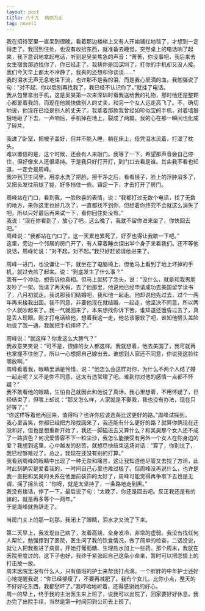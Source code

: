 ```yaml
---
layout: post
title: 八十九  病倒为止
tag: novel1
---
```


我在招待室里一直呆到很晚，看着那边楼梯上又有人开始铺红地毯了，才想到一定得走了。我回到住处，也没有收拾东西，就准备去睡觉。突然桌上的电话响了起来，我下意识地拿起电话，听到是吴昊焦急的声音：“菁菁，你没事吧，我后来去女生宿舍那边找你了，你已经走了。我猜你是回深圳了，打你的手机却又没人接。我们今天早上都太不冷静了，我真的还想和你谈谈……”<br />
我的泪水无声无息地往下流，也许那不是我的泪，而是我心里滴的血。我勉强说了句：“对不起，你以后别再找我了，我已经不认识你了。”就挂了电话。<br />
我从包里拿出手机，这是吴昊第一次来深圳时看我送给我的礼物，那时他还是整颗心都爱着我的，而现在他就快做别人的丈夫，和另一个女人远走高飞了。不，确切地说，他现在已经是别人的丈夫了。我拿着那款我曾经如珍似宝的手机，对着墙狠狠地砸了下去，一声响后，手机掉在地上，裂成了两瓣，我的心在那一瞬间也化成了碎片。

我进了卧室，把被子盖好，但并不能入睡，躺在床上，任凭泪水流着，打湿了枕头。<br />
难以置信的是，这个时候，还会有人来敲门。我等了一下，希望那声音会自己停住，但好像来人还很坚持。于是我只好打开灯，到门口去看是谁。其实我不看也知道，一定会是周峰。<br />
我冲到卫生间里，用凉水洗了把脸，擦干净之后，看看镜子，脸上的浮肿消多了，又把头发往前拢了拢，好多挡住一些。镇定一下，才去打开了房门。

周峰站在门口，看到我，一脸欣喜的表情，说：“我都打过无数个电话，找了无数的地方，来你这里也好几次了，一直都找不到你，但想着你终究不会就这么消失了吧，所以只好最后再来试一下，看你回住处没有。”<br />
我说：“现在你看到了，放心了吧。这么晚了，我就不留你进来坐了，你快回去吧。”<br />
周峰说：“我都站在门口了，这一天累也累死了，好歹也得让我歇一下吧。”<br />
这里，旁边一个邻居的房门开了，有人穿着睡衣探出半个身子来看我们。还不等他说话，周峰忙说：“对不起，对不起。”我只好赶紧请他进来了。

周峰一进门，也没谦让一下，就坐在了电脑椅上，但他马上看到了地上坏掉的手机，就过去捡了起来。说：“到底发生了什么事？”<br />
我有一个冲动，想告诉他真相。但马上就转了念头，说：“没什么，就是和我男朋友吵了一架。我请了两天假，去了他那里，他说他已经申请成功去美国留学读书了，八月初就走。我说那我们结婚吧，我和他一起走。他却说他先过去，过个一两年再来接我出国。我不同意，非要他现在就结婚，一起走，他坚决不同意，所以两个人就吵起来了。我一气就回来了，本来想找你诉下苦，谁知道还饿昏过去了，真是丢人现眼。刚才打电话给他，想着我这一走，他总该服软了吧，谁知他劈头盖脸地说了我一通，我就把手机摔坏了。”

周峰说：“就这样？你发这么大脾气？”<br />
我故意笑笑说：“可不是，恨嫁的女人都这样。我就想着，他去美国了，我可就再也掌握不住他了，所以一心想把自己嫁出去。谁想到人家还不同意，你说我这脸往哪放啊。”<br />
周峰看着我，眼睛里满是怜惜，说：“他怎么会这样对你，为什么不两个人结了婚一起走呢？又不是你不同意，这太有违常理了吧。难到你对他的感情一点都不怀疑？”<br />
我不敢看他的眼睛，生怕自己就因此和他说了真话。我心里想着，不用怀疑了，已经结束了，但嘴上却说：“那又怎么样，人家就是不娶我，我也没有办法，现在只好等了。”<br />
“你这样等着他再回来，值得吗？也许你应该选条比这更好的路。”周峰试探到。<br />
我心里苦笑，你都已经把方玲找回来了，我还能有什么更好的路？就算你俩现在还没和好，但也是想重新开始了，我还一脚插进去又算什么？和吴昊那个女人还不成了一路货色？何况爱情容不下一粒尘沙，我怎么能接受有另外一个女人在你身边的爱？我想到这里，心中越发的悲苦，就想尽快结束这场对话：“算了，你别说了，我已经够难过了。总之，我现在还没有别的打算。”<br />
我看到周峰的眼睛中出现了一种无奈和痛苦，这让我知道他尽管又去找了方玲，此时此刻确实是爱着我的，一时间自己心里也难过极了。但周峰没再说什么，也许是我一直把和吴昊的关系在他面前装饰的太好了，周峰可能觉得再争取下去也是无谓，摇了摇头说：“你呀，就是太坚持了，一条路地走到黑。”<br />
我没有接话，停了一下，最后说了句：“太晚了，你还是回去吧。反正我还是有的嫁的，就是再多等个一两年。”<br />
于是周峰就告辞走了。

当房门关上的那一刹那，我闭上了眼睛，泪水才又流了下来。

第二天早上，我发现自己病了，发着高烧，全身发冷，非常的虚弱。我没有找任何人帮忙，勉强撑到了医院，医生问了我的饮食情况，做了简单的检查，二话没说，就让人把我推进了病房，开始打葡萄糖、生理盐水加上一些药。那个周末，我就在医院里度过的，这下子也好，我终于紧张起自己这条小命来，暂时可以把恋情上的打击放一放。<br />
周末医院里没有什么人，只有值班的护士来帮我打点滴。一个胖胖的中年护士还好心地提醒我说：“你已经够瘦了，不要再减肥了。我有个女儿，比你小点，整天的不好好吃东西，我都愁坏了。”我哼哈地听着，还得感谢她的好心。<br />
周一的早上，终于我的主治医生来上班了，说我可以出院了，回家要好好休息。我办完了出院手续，当然是第一时间回到公司去上班了。
